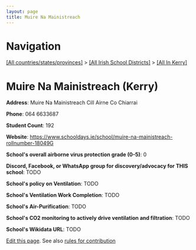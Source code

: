 ```yaml
---
layout: page
title: Muire Na Mainistreach
---
```

# Navigation

[[All countries/states/provinces]](../../..) > [[All Irish School Districts]](../..) > [[All In Kerry]](..)

# Muire Na Mainistreach (Kerry)

**Address**: Muire Na Mainistreach Cill Airne Co Chiarrai

**Phone**: 064 6633687

**Student Count**: 192

**Website**: <https://www.schooldays.ie/school/muire-na-mainistreach-rollnumber-18049G>

**School's overall airborne virus protection grade (0-5)**: 0

**Discord, Facebook, or WhatsApp group for discovery/advocacy for THIS school**: TODO

**School's policy on Ventilation**: TODO

**School's Ventilation Work Completion**: TODO

**School's Air-Purification**: TODO

**School's CO2 monitoring to actively drive ventilation and filtration**: TODO

**School's Wikidata URL**: TODO


[Edit this page](https://github.com/ventilate-schools/Ireland/edit/main/./Kerry/Muire_Na_Mainistreach.md). See also [rules for contribution](../../../contribution-rules/)